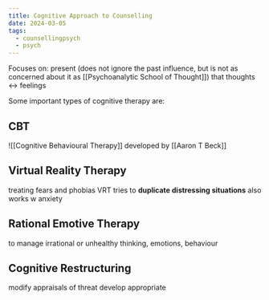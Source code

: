 ```yaml
---
title: Cognitive Approach to Counselling
date: 2024-03-05
tags:
  - counsellingpsych
  - psych
---
```

Focuses on:
present
(does not ignore the past influence,  but is not as concerned about it as [[Psychoanalytic School of Thought]])
that thoughts <-> feelings

Some important types of cognitive therapy are:
## CBT
![[Cognitive Behavioural Therapy]] 
developed by [[Aaron T Beck]]
 
## Virtual Reality Therapy
treating fears and phobias 
VRT tries to **duplicate distressing situations**
also works w anxiety
## Rational Emotive Therapy
to manage irrational or unhealthy thinking, emotions, behaviour 
## Cognitive Restructuring
modify appraisals of threat
develop appropriate 
